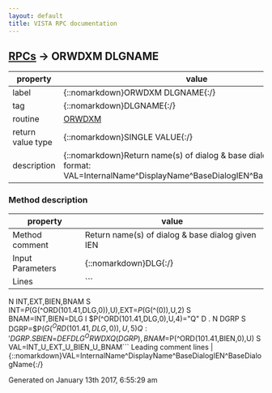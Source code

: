 ```yaml
---
layout: default
title: VISTA RPC documentation
---
```




## [RPCs](TableOfContent.md) &#8594; ORWDXM DLGNAME 

 property | value 
--- | --- 
 label | {::nomarkdown}ORWDXM DLGNAME{:/}
 tag | {::nomarkdown}DLGNAME{:/}
 routine | [ORWDXM](http://code.osehra.org/dox/Routine_ORWDXM_source.html)
 return value type | {::nomarkdown}SINGLE VALUE{:/}
 description | {::nomarkdown}Return name(s) of dialog & base dialog given IEN in format:        VAL=InternalName^DisplayName^BaseDialogIEN^BaseDialogName{:/}


### Method description

 property | value 
 --- | --- 
 Method comment | Return name(s) of dialog & base dialog given IEN
 Input Parameters | {::nomarkdown}DLG{:/}
 Lines | ```
 N INT,EXT,BIEN,BNAM
 S INT=$P($G(^ORD(101.41,DLG,0)),U),EXT=$P($G(^(0)),U,2)
 S BNAM=INT,BIEN=DLG
 I $P(^ORD(101.41,DLG,0),U,4)="Q" D
 . N DGRP S DGRP=$P($G(^ORD(101.41,DLG,0)),U,5) Q:'DGRP
 . S BIEN=$$DEFDLG^ORWDXQ(DGRP),BNAM=$P(^ORD(101.41,BIEN,0),U)
 S VAL=INT_U_EXT_U_BIEN_U_BNAM```
 Leading comment lines | {::nomarkdown}VAL=InternalName^DisplayName^BaseDialogIEN^BaseDialogName{:/}




 Generated on January 13th 2017, 6:55:29 am